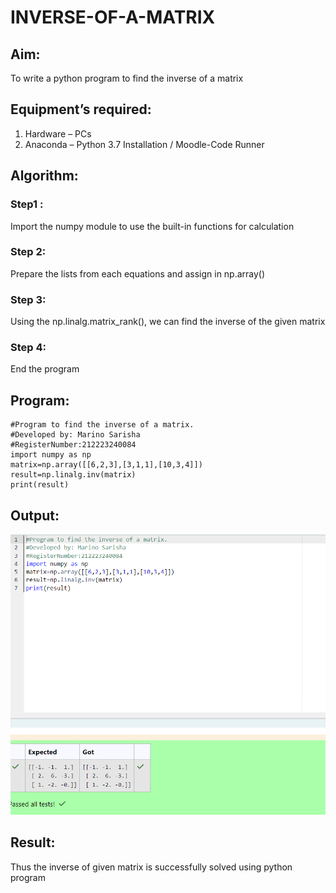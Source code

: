 # INVERSE-OF-A-MATRIX
## Aim:
To write a python program to find the inverse of a matrix
## Equipment’s required:
1. 	Hardware – PCs
2. 	Anaconda – Python 3.7 Installation / Moodle-Code Runner
## Algorithm:
### Step1 : 
Import the numpy module to use the built-in functions for calculation
### Step 2:
Prepare the lists from each equations and assign in np.array()
### Step 3: 
Using the np.linalg.matrix_rank(), we can find the inverse of the given matrix
### Step 4: 
End the program
## Program:
```
#Program to find the inverse of a matrix.
#Developed by: Marino Sarisha
#RegisterNumber:212223240084
import numpy as np
matrix=np.array([[6,2,3],[3,1,1],[10,3,4]])
result=np.linalg.inv(matrix)
print(result)
```
## Output:
![alt text](<Screenshot 2024-04-17 002622.png>)
## Result:
Thus the inverse of given matrix is successfully solved using python program

